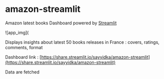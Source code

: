 # amazon-streamlit
Amazon latest books Dashboard powered by [Streamlit](https://streamlit.io/)

![app_img](

Displays insights about latest 50 books releases in France : covers, ratings, comments, format

Dashboard link : [https://share.streamlit.io/sayyidka/amazon-streamlit](https://share.streamlit.io/sayyidka/amazon-streamlit)

Data are fetched

